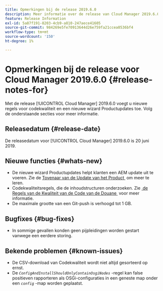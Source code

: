 ```yaml
---
title: Opmerkingen bij de release 2019.6.0
description: Meer informatie over de release van Cloud Manager 2019.6.0.
feature: Release Information
exl-id: 5a87f191-8203-4cb9-a810-247aece41605
source-git-commit: 984269e5fe70913644d26e759fa21ccea0536bf4
workflow-type: tm+mt
source-wordcount: '150'
ht-degree: 1%

---
```


# Opmerkingen bij de release voor Cloud Manager 2019.6.0 {#release-notes-for}

Met de release [!UICONTROL Cloud Manager] 2019.6.0 voegt u nieuwe regels voor codekwaliteit en een nieuwe wizard Productupdates toe. Volg de onderstaande secties voor meer informatie.

## Releasedatum {#release-date}

De releasedatum voor [!UICONTROL Cloud Manager] 2019.6.0 is 20 juni 2019.

## Nieuwe functies {#whats-new}

* De nieuwe wizard Productupdates helpt klanten een AEM update uit te voeren. Zie de [&#x200B; Tovenaar van de Update van het Product &#x200B;](/help/product-update-wizard/overview.md) om meer te leren.
* Codekwaliteitsregels, die de inhoudstructuren onderzoeken. Zie [&#x200B; de Regels van de Kwaliteit van de Code van de Douane &#x200B;](/help/using/custom-code-quality-rules.md) voor meer informatie.
* De maximale grootte van een Git-push is verhoogd tot 1 GB.

## Bugfixes {#bug-fixes}

* In sommige gevallen konden geen pijpleidingen worden gestart vanwege een eerdere storing.

## Bekende problemen {#known-issues}

* De CSV-download van Codekwaliteit wordt niet altijd gesorteerd op ernst.
* De *`ConfigAndInstallShouldOnlyContainOsgiNodes`* -regel kan false positieven rapporteren als OSGi-configuraties in een geneste map onder een *`config`* -map worden geplaatst.
